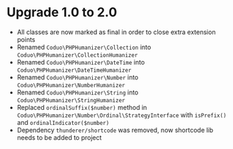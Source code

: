 # Upgrade 1.0 to 2.0

* All classes are now marked as final in order to close extra extension points 
* Renamed ``Coduo\PHPHumanizer\Collection`` into ``Coduo\PHPHumanizer\CollectionHumanizer``
* Renamed ``Coduo\PHPHumanizer\DateTime`` into ``Coduo\PHPHumanizer\DateTimeHumanizer``
* Renamed ``Coduo\PHPHumanizer\Number`` into ``Coduo\PHPHumanizer\NumberHumanizer``
* Renamed ``Coduo\PHPHumanizer\String`` into ``Coduo\PHPHumanizer\StringHumanizer``
* Replaced ``ordinalSuffix($number)`` method in ``Coduo\PHPHumanizer\Number\Ordinal\StrategyInterface`` with ``isPrefix()`` and ``ordinalIndicator($number)``
* Dependency ``thunderer/shortcode`` was removed, now shortcode lib needs to be added to project